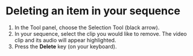 # Deleting an item in your sequence

1. In the Tool panel, choose the Selection Tool \(black arrow\). 
2. In your sequence, select the clip you would like to remove. The video clip and its audio will appear highlighted.
3. Press the **Delete** key \(on your keyboard\).

